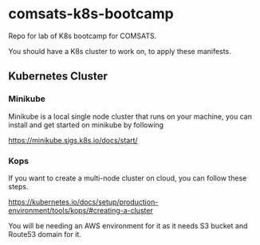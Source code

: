 # comsats-k8s-bootcamp

Repo for lab of K8s bootcamp for COMSATS.

You should have a K8s cluster to work on, to apply these manifests.

## Kubernetes Cluster

### Minikube

Minikube is a local single node cluster that runs on your machine, you can install and get started on minikube by following

https://minikube.sigs.k8s.io/docs/start/

### Kops

If you want to create a multi-node cluster on cloud, you can follow these steps.

https://kubernetes.io/docs/setup/production-environment/tools/kops/#creating-a-cluster

You will be needing an AWS environment for it as it needs S3 bucket and Route53 domain for it.
